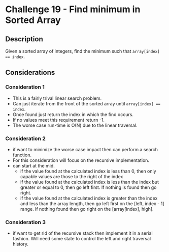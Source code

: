# Challenge 19 - Find minimum in Sorted Array
## Description
>
Given a sorted array of integers, find the minimum such that `array[index] == index`.

## Considerations
### Consideration 1
- This is a fairly trival linear search problem.
- Can just iterate from the front of the sorted array until `array[index] == index`.
- Once found just return the index in which the find occurs.
- If no values meet this requirement return -1.
- The worse case run-time is O(N) due to the linear traversal.

### Consideration 2
- if want to minimize the worse case impact then can perform a search function.
- For this consideration will focus on the recursive implementation.
- can start at the mid.  
  - if the value found at the calculated index is less than 0, then only capable values are those to the right of the index
  - if the value found at the calculated index is less than the index but greater or equal to 0, then go left first.  If nothing is found then go right.
  - if the value found at the calculated index is greater than the index and less than the array length, then go left first on the [left, index - 1] range.  If nothing found then go right on the [array[index], high].

### Consideration 3
- if want to get rid of the recursive stack then implement it in a serial fashion.  Will need some state to control the left and right traversal history.